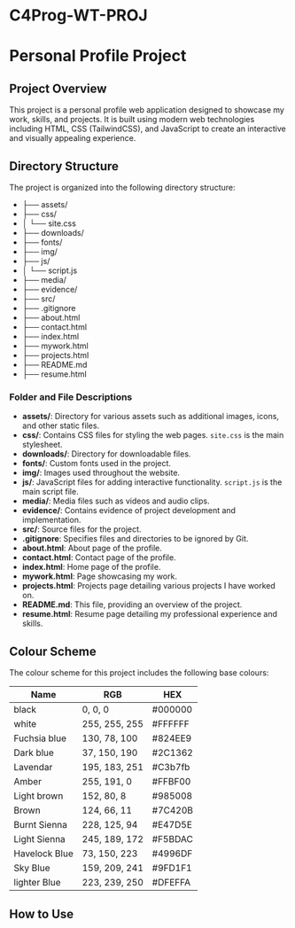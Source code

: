 # C4Prog-WT-PROJ

# Personal Profile Project

## Project Overview

This project is a personal profile web application designed to showcase my work, skills, and projects. It is built using modern web technologies including HTML, CSS (TailwindCSS), and JavaScript to create an interactive and visually appealing experience.

## Directory Structure

The project is organized into the following directory structure:


* ├── assets/
* ├── css/
* │ └── site.css
* ├── downloads/
* ├── fonts/
* ├── img/
* ├── js/
* │ └── script.js
* ├── media/
* ├── evidence/
* ├── src/
* ├── .gitignore
* ├── about.html
* ├── contact.html
* ├── index.html
* ├── mywork.html
* ├── projects.html
* ├── README.md
* ├── resume.html


### Folder and File Descriptions

- **assets/**: Directory for various assets such as additional images, icons, and other static files.
- **css/**: Contains CSS files for styling the web pages. `site.css` is the main stylesheet.
- **downloads/**: Directory for downloadable files.
- **fonts/**: Custom fonts used in the project.
- **img/**: Images used throughout the website.
- **js/**: JavaScript files for adding interactive functionality. `script.js` is the main script file.
- **media/**: Media files such as videos and audio clips.
- **evidence/**: Contains evidence of project development and implementation.
- **src/**: Source files for the project.
- **.gitignore**: Specifies files and directories to be ignored by Git.
- **about.html**: About page of the profile.
- **contact.html**: Contact page of the profile.
- **index.html**: Home page of the profile.
- **mywork.html**: Page showcasing my work.
- **projects.html**: Projects page detailing various projects I have worked on.
- **README.md**: This file, providing an overview of the project.
- **resume.html**: Resume page detailing my professional experience and skills.

## Colour Scheme

The colour scheme for this project includes the following base colours:

| Name        | RGB            | HEX      |
|-------------|----------------|----------|
| black       | 0, 0, 0        | #000000  |
| white       | 255, 255, 255  | #FFFFFF  |
| Fuchsia blue| 130, 78,  100  | #824EE9  |
| Dark blue   | 37, 150, 190   | #2C1362  |
| Lavendar    | 195, 183, 251  | #C3b7fb  |
| Amber       | 255, 191, 0    | #FFBF00  |
| Light brown | 152, 80, 8     | #985008  |
| Brown       | 124, 66, 11    | #7C420B  |
| Burnt Sienna| 228, 125, 94   | #E47D5E  |
| Light Sienna| 245, 189, 172  | #F5BDAC  |
|Havelock Blue| 73, 150, 223   | #4996DF  |
| Sky Blue    | 159, 209, 241  | #9FD1F1  |
| lighter Blue| 223, 239, 250  | #DFEFFA  |


## How to Use
